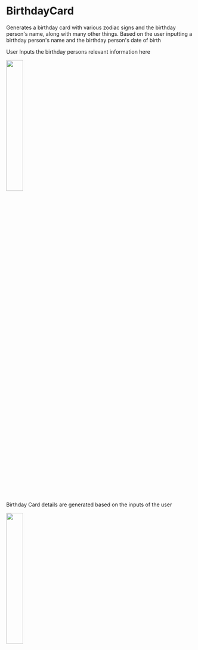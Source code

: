 # BirthdayCard
Generates a birthday card with various zodiac signs and the birthday person's name, along with many other things. 
Based on the user inputting a birthday person's name and the birthday person's date of birth

User Inputs the birthday persons relevant information here

<img src="https://github.com/DalvinWray/BirthdayCard/assets/122240870/0ff32ed9-597c-4e8c-ad59-d0e9a45b5f36" width=30% height=30%>


Birthday Card details are generated based on the inputs of the user

<img src="https://github.com/DalvinWray/BirthdayCard/assets/122240870/41a31f39-5735-4b6d-8d86-8eb152a18f56" width=30% height=30%>


